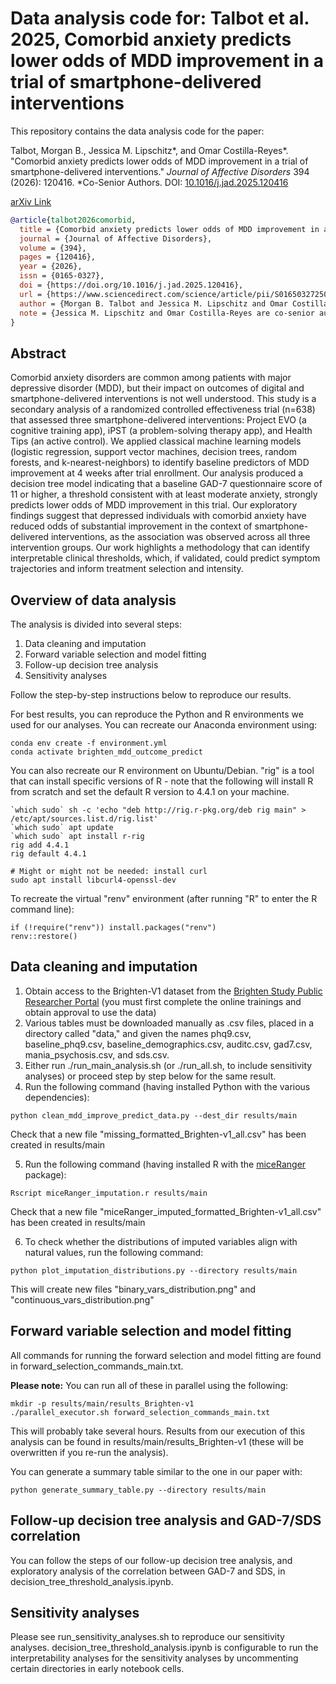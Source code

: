 # Data analysis code for: Talbot et al. 2025, Comorbid anxiety predicts lower odds of MDD improvement in a trial of smartphone-delivered interventions

This repository contains the data analysis code for the paper:

Talbot, Morgan B., Jessica M. Lipschitz*, and Omar Costilla-Reyes*. "Comorbid anxiety predicts lower odds of MDD improvement in a trial of smartphone-delivered interventions." _Journal of Affective Disorders_ 394 (2026): 120416. *Co-Senior Authors. DOI: [10.1016/j.jad.2025.120416](https://doi.org/10.1016/j.jad.2025.120416)

[arXiv Link](https://arxiv.org/abs/2409.11183)

```bibtex
@article{talbot2026comorbid,
  title = {Comorbid anxiety predicts lower odds of MDD improvement in a trial of smartphone-delivered interventions},
  journal = {Journal of Affective Disorders},
  volume = {394},
  pages = {120416},
  year = {2026},
  issn = {0165-0327},
  doi = {https://doi.org/10.1016/j.jad.2025.120416},
  url = {https://www.sciencedirect.com/science/article/pii/S0165032725018580},
  author = {Morgan B. Talbot and Jessica M. Lipschitz and Omar Costilla-Reyes},
  note = {Jessica M. Lipschitz and Omar Costilla-Reyes are co-senior authors.}
}
```

## Abstract

Comorbid anxiety disorders are common among patients with major depressive disorder (MDD), but their impact on outcomes of digital and smartphone-delivered interventions is not well understood. This study is a secondary analysis of a randomized controlled effectiveness trial (n=638) that assessed three smartphone-delivered interventions: Project EVO (a cognitive training app), iPST (a problem-solving therapy app), and Health Tips (an active control). We applied classical machine learning models (logistic regression, support vector machines, decision trees, random forests, and k-nearest-neighbors) to identify baseline predictors of MDD improvement at 4 weeks after trial enrollment. Our analysis produced a decision tree model indicating that a baseline GAD-7 questionnaire score of 11 or higher, a threshold consistent with at least moderate anxiety, strongly predicts lower odds of MDD improvement in this trial. Our exploratory findings suggest that depressed individuals with comorbid anxiety have reduced odds of substantial improvement in the context of smartphone-delivered interventions, as the association was observed across all three intervention groups. Our work highlights a methodology that can identify interpretable clinical thresholds, which, if validated, could predict symptom trajectories and inform treatment selection and intensity.


## Overview of data analysis

The analysis is divided into several steps:

1. Data cleaning and imputation
2. Forward variable selection and model fitting
3. Follow-up decision tree analysis
4. Sensitivity analyses

Follow the step-by-step instructions below to reproduce our results. 

For best results, you can reproduce the Python and R environments we used for our analyses. You can recreate our Anaconda environment using: 

```
conda env create -f environment.yml
conda activate brighten_mdd_outcome_predict
```

You can also recreate our R environment on Ubuntu/Debian. "rig" is a tool that can install specific versions of R - note that the following will install R from scratch and set the default R version to 4.4.1 on your machine. 

```
`which sudo` sh -c 'echo "deb http://rig.r-pkg.org/deb rig main" > /etc/apt/sources.list.d/rig.list'
`which sudo` apt update
`which sudo` apt install r-rig
rig add 4.4.1
rig default 4.4.1

# Might or might not be needed: install curl
sudo apt install libcurl4-openssl-dev
```

To recreate the virtual "renv" environment (after running "R" to enter the R command line):

```
if (!require("renv")) install.packages("renv")
renv::restore()
```


## Data cleaning and imputation

1. Obtain access to the Brighten-V1 dataset from the [Brighten Study Public Researcher Portal](https://www.synapse.org/Synapse:syn10848316/wiki/548727) (you must first complete the online trainings and obtain approval to use the data)
2. Various tables must be downloaded manually as .csv files, placed in a directory called "data," and given the names phq9.csv, baseline_phq9.csv, baseline_demographics.csv, auditc.csv, gad7.csv, mania_psychosis.csv, and sds.csv. 
3. Either run ./run_main_analysis.sh (or ./run_all.sh, to include sensitivity analyses) or proceed step by step below for the same result. 
4. Run the following command (having installed Python with the various dependencies): 
```
python clean_mdd_improve_predict_data.py --dest_dir results/main
```
Check that a new file "missing_formatted_Brighten-v1_all.csv" has been created in results/main

5. Run the following command (having installed R with the [miceRanger](https://cran.r-project.org/web/packages/miceRanger/index.html) package):
```
Rscript miceRanger_imputation.r results/main
```
Check that a new file "miceRanger_imputed_formatted_Brighten-v1_all.csv" has been created in results/main

6. To check whether the distributions of imputed variables align with natural values, run the following command: 
```
python plot_imputation_distributions.py --directory results/main
```
This will create new files "binary_vars_distribution.png" and "continuous_vars_distribution.png"


## Forward variable selection and model fitting

All commands for running the forward selection and model fitting are found in forward_selection_commands_main.txt. 

**Please note:** You can run all of these in parallel using the following: 
```
mkdir -p results/main/results_Brighten-v1
./parallel_executor.sh forward_selection_commands_main.txt
```
This will probably take several hours. Results from our execution of this analysis can be found in results/main/results_Brighten-v1 (these will be overwritten if you re-run the analysis).

You can generate a summary table similar to the one in our paper with: 
```
python generate_summary_table.py --directory results/main
```


## Follow-up decision tree analysis and GAD-7/SDS correlation

You can follow the steps of our follow-up decision tree analysis, and exploratory analysis of the correlation between GAD-7 and SDS, in decision_tree_threshold_analysis.ipynb.


## Sensitivity analyses

Please see run_sensitivity_analyses.sh to reproduce our sensitivity analyses. decision_tree_threshold_analysis.ipynb is configurable to run the interpretability analyses for the sensitivity analyses by uncommenting certain directories in early notebook cells. 
